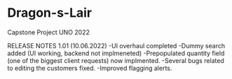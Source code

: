 # Dragon-s-Lair
Capstone Project UNO 2022

RELEASE NOTES 1.01 (10.06.2022)
-UI overhaul completed
-Dummy search added (UI working, backend not implmeneted)
-Prepopulated quantity field (one of the biggest client requests) now implmented.
-Several bugs related to editing the customers fixed.
-Improved flagging alerts.
